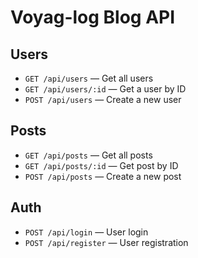 # Voyag-log Blog API

## Users
- `GET /api/users` — Get all users
- `GET /api/users/:id` — Get a user by ID
- `POST /api/users` — Create a new user

## Posts
- `GET /api/posts` — Get all posts
- `GET /api/posts/:id` — Get post by ID
- `POST /api/posts` — Create a new post

## Auth
- `POST /api/login` — User login
- `POST /api/register` — User registration
